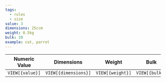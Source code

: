 ```yaml
---
tags:
  - rules
  - size
value: 3
dimensions: 25ccm
weight: 0.5kg
bulk: 20
example: cat, parrot
---
```

|  Numeric Value  |      Dimensions      |      Weight      |      Bulk      |      Example      |
| :-------------: | :------------------: | :--------------: | :------------: | :---------------: |
| `VIEW[{value}]` | `VIEW[{dimensions}]` | `VIEW[{weight}]` | `VIEW[{bulk}]` | `VIEW[{example}]` |
